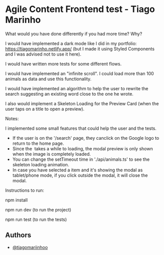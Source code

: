 
# Agile Content Frontend test - Tiago Marinho

What would you have done differently if you had more time? Why?

I would have implemented a dark mode like I did in my portfolio: https://tiagomarinho.netlify.app/ (but I made it using Styled Components and I was advised not to use it here).

I would have written more tests for some different flows.

I would have implemented an "infinite scroll". I could load more than 100 animals as data and use this functionality.

I would have implemented an algorithm to help the user to rewrite the search suggesting an existing word close to the one he wrote.

I also would implement a Skeleton Loading for the Preview Card (when the user taps on a title to open a preview).

Notes:

I implemented some small features that could help the user and the tests.

- If the user is on the '/search' page, they canclick on the Google logo to return to the home page.
- Since the <img> takes a while to loading, the modal preview is only shown when the image is completely loaded.
- You can change the setTimeout time in './api/animals.ts' to see the skeleton loading animation.
- In case you have selected a item and it's showing the modal as tablet/phone mode, if you click outside the modal, it will close the modal.

Instructions to run:

npm install

npm run dev (to run the project)

npm run test (to run the tests)


## Authors

- [@tiagomariinhoo](https://www.github.com/tiagomariinhoo)
